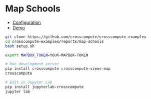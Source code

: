 # Map Schools

- [Configuration](automate.yml)
- [Demo](https://crosscompute.net/a/map-schools)

```bash
git clone https://github.com/crosscompute/crosscompute-examples
cd crosscompute-examples/reports/map-schools
bash setup.sh

export MAPBOX_TOKEN=YOUR-MAPBOX-TOKEN

# Run development server
pip install crosscompute crosscompute-views-map
crosscompute

# Edit in Jupyter Lab
pip install jupyterlab-crosscompute
jupyter lab
```

